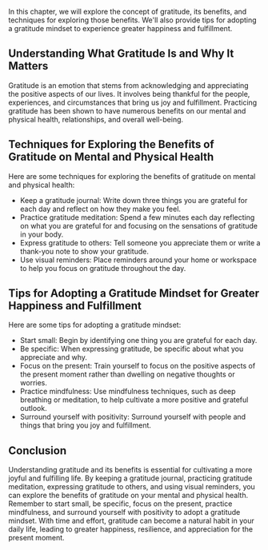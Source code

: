 
In this chapter, we will explore the concept of gratitude, its benefits, and techniques for exploring those benefits. We'll also provide tips for adopting a gratitude mindset to experience greater happiness and fulfillment.

Understanding What Gratitude Is and Why It Matters
--------------------------------------------------

Gratitude is an emotion that stems from acknowledging and appreciating the positive aspects of our lives. It involves being thankful for the people, experiences, and circumstances that bring us joy and fulfillment. Practicing gratitude has been shown to have numerous benefits on our mental and physical health, relationships, and overall well-being.

Techniques for Exploring the Benefits of Gratitude on Mental and Physical Health
--------------------------------------------------------------------------------

Here are some techniques for exploring the benefits of gratitude on mental and physical health:

* Keep a gratitude journal: Write down three things you are grateful for each day and reflect on how they make you feel.
* Practice gratitude meditation: Spend a few minutes each day reflecting on what you are grateful for and focusing on the sensations of gratitude in your body.
* Express gratitude to others: Tell someone you appreciate them or write a thank-you note to show your gratitude.
* Use visual reminders: Place reminders around your home or workspace to help you focus on gratitude throughout the day.

Tips for Adopting a Gratitude Mindset for Greater Happiness and Fulfillment
---------------------------------------------------------------------------

Here are some tips for adopting a gratitude mindset:

* Start small: Begin by identifying one thing you are grateful for each day.
* Be specific: When expressing gratitude, be specific about what you appreciate and why.
* Focus on the present: Train yourself to focus on the positive aspects of the present moment rather than dwelling on negative thoughts or worries.
* Practice mindfulness: Use mindfulness techniques, such as deep breathing or meditation, to help cultivate a more positive and grateful outlook.
* Surround yourself with positivity: Surround yourself with people and things that bring you joy and fulfillment.

Conclusion
----------

Understanding gratitude and its benefits is essential for cultivating a more joyful and fulfilling life. By keeping a gratitude journal, practicing gratitude meditation, expressing gratitude to others, and using visual reminders, you can explore the benefits of gratitude on your mental and physical health. Remember to start small, be specific, focus on the present, practice mindfulness, and surround yourself with positivity to adopt a gratitude mindset. With time and effort, gratitude can become a natural habit in your daily life, leading to greater happiness, resilience, and appreciation for the present moment.
